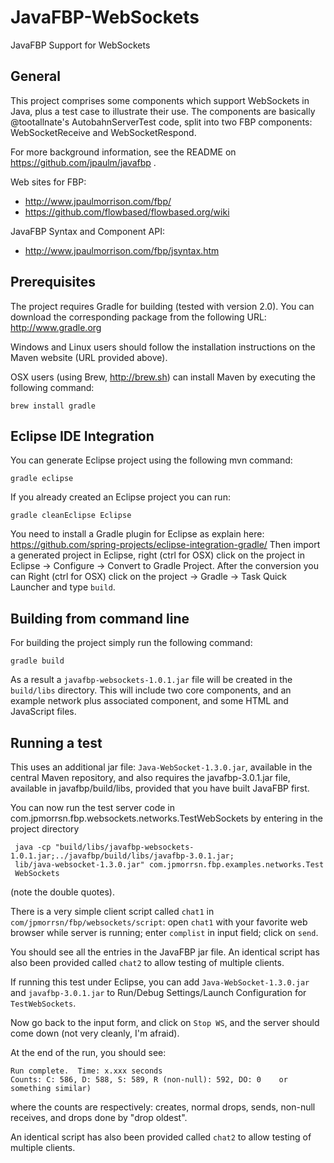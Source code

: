 JavaFBP-WebSockets
===

JavaFBP Support for WebSockets 


General
---

This project comprises some components which support WebSockets in Java, plus a test case to illustrate their use.  The components are basically @tootallnate's AutobahnServerTest code, split into two FBP components: WebSocketReceive and WebSocketRespond.

For more background information, see the README on https://github.com/jpaulm/javafbp .

Web sites for FBP: 
* http://www.jpaulmorrison.com/fbp/
* https://github.com/flowbased/flowbased.org/wiki
 
JavaFBP Syntax and Component API:
* http://www.jpaulmorrison.com/fbp/jsyntax.htm

Prerequisites
---


The project requires Gradle for building (tested with version 2.0). You can download the corresponding package from the following URL: 
http://www.gradle.org

Windows and Linux users should follow the installation instructions on the Maven website (URL provided above).

OSX users (using Brew, http://brew.sh) can install Maven by executing the following command:

    brew install gradle


Eclipse IDE Integration
---

You can generate Eclipse project using the following mvn command:

    gradle eclipse

If you already created an Eclipse project you can run:

    gradle cleanEclipse Eclipse

You need to install a Gradle plugin for Eclipse as explain here:
https://github.com/spring-projects/eclipse-integration-gradle/
Then import a generated project in Eclipse, right (ctrl for OSX) click on the project in Eclipse -> Configure -> Convert to Gradle Project. After the conversion you can Right (ctrl for OSX) click on the project -> Gradle -> Task Quick Launcher and type `build`.


Building from command line
---

For building the project simply run the following command:

    gradle build

As a result a `javafbp-websockets-1.0.1.jar` file will be created in the `build/libs` directory. This will include two core components, and an example network plus associated component, and some HTML and JavaScript files.


Running a test
----


This uses an additional jar file: `Java-WebSocket-1.3.0.jar`, available in the central Maven repository, and also requires the javafbp-3.0.1.jar file, available in javafbp/build/libs, provided that you have built JavaFBP first.

You can now run the test server code in com.jpmorrsn.fbp.websockets.networks.TestWebSockets by entering in the project directory

     java -cp "build/libs/javafbp-websockets-1.0.1.jar;../javafbp/build/libs/javafbp-3.0.1.jar;
     lib/java-websocket-1.3.0.jar" com.jpmorrsn.fbp.examples.networks.Test
     WebSockets
    
(note the double quotes).

There is a very simple client script called `chat1` in `com/jpmorrsn/fbp/websockets/script`:  open `chat1` with your favorite web browser while server is running; enter `complist` in input field; click on `send`. 

You should see all the entries in the JavaFBP jar file.   An identical script has also been provided called `chat2` to allow testing of multiple clients.

If running this test under Eclipse, you can add `Java-WebSocket-1.3.0.jar` and `javafbp-3.0.1.jar` to Run/Debug Settings/Launch Configuration for `TestWebSockets`.

Now go back to the input form, and click on `Stop WS`, and the server should come down (not very cleanly, I'm afraid).

At the end of the run, you should see:

    Run complete.  Time: x.xxx seconds
    Counts: C: 586, D: 588, S: 589, R (non-null): 592, DO: 0    or something similar)
    
where the counts are respectively: creates, normal drops, sends, non-null receives, and drops done by "drop oldest".   

An identical script has also been provided called `chat2` to allow testing of multiple clients.

